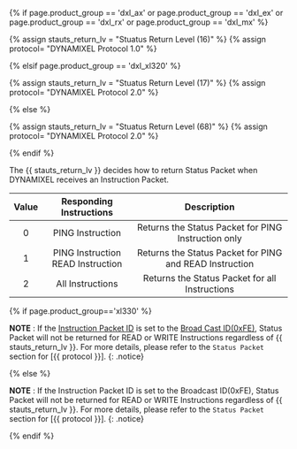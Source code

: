 {% if page.product_group == 'dxl_ax' or page.product_group == 'dxl_ex' or page.product_group == 'dxl_rx' or page.product_group == 'dxl_mx' %}

{% assign stauts_return_lv = "Stuatus Return Level (16)" %}
{% assign protocol= "DYNAMIXEL Protocol 1.0" %}

{% elsif page.product_group == 'dxl_xl320' %}

{% assign stauts_return_lv = "Stuatus Return Level (17)" %}
{% assign protocol= "DYNAMIXEL Protocol 2.0" %}

{% else %}

{% assign stauts_return_lv = "Stuatus Return Level (68)" %} <!-- X / MX 2.0  -->
{% assign protocol= "DYNAMIXEL Protocol 2.0" %}

{% endif %}


The {{ stauts_return_lv }} decides how to return Status Packet when DYNAMIXEL receives an Instruction Packet.

| Value |        Responding Instructions         |                       Description                       |
|:-----:|:--------------------------------------:|:-------------------------------------------------------:|
|   0   |            PING Instruction            |   Returns the Status Packet for PING Instruction only   |
|   1   | PING Instruction<br />READ Instruction | Returns the Status Packet for PING and READ Instruction |
|   2   |            All Instructions            |     Returns the Status Packet for all Instructions      |

{% if page.product_group=='xl330' %}

**NOTE** : If the [Instruction Packet ID](/docs/en/dxl/protocol2/) is set to the [Broad Cast ID(0xFE)](/docs/en/dxl/protocol2/#packet-id), Status Packet will not be returned for READ or WRITE Instructions regardless of {{ stauts_return_lv }}. For more details, please refer to the `Status Packet` section for [{{ protocol }}].
{: .notice}

{% else %}

**NOTE** : If the Instruction Packet ID is set to the Broadcast ID(0xFE), Status Packet will not be returned for READ or WRITE Instructions regardless of {{ stauts_return_lv }}. For more details, please refer to the `Status Packet` section for [{{ protocol }}].
{: .notice}

{% endif %}

[Protocol 1.0]: /docs/en/dxl/protocol1/#status-packet
[Protocol 2.0]: /docs/en/dxl/protocol2/#status-packet
